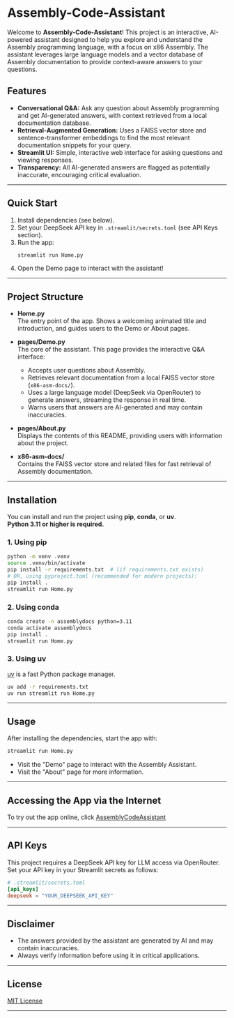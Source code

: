 # Assembly-Code-Assistant

Welcome to **Assembly-Code-Assistant**! This project is an interactive, AI-powered assistant designed to help you explore and understand the Assembly programming language, with a focus on x86 Assembly. The assistant leverages large language models and a vector database of Assembly documentation to provide context-aware answers to your questions.

## Features

- **Conversational Q&A:** Ask any question about Assembly programming and get AI-generated answers, with context retrieved from a local documentation database.
- **Retrieval-Augmented Generation:** Uses a FAISS vector store and sentence-transformer embeddings to find the most relevant documentation snippets for your query.
- **Streamlit UI:** Simple, interactive web interface for asking questions and viewing responses.
- **Transparency:** All AI-generated answers are flagged as potentially inaccurate, encouraging critical evaluation.

---

## Quick Start

1. Install dependencies (see below).
2. Set your DeepSeek API key in `.streamlit/secrets.toml` (see API Keys section).
3. Run the app:
   ```bash
   streamlit run Home.py
   ```
4. Open the Demo page to interact with the assistant!

---

## Project Structure

- **Home.py**  
  The entry point of the app. Shows a welcoming animated title and introduction, and guides users to the Demo or About pages.

- **pages/Demo.py**  
  The core of the assistant. This page provides the interactive Q&A interface:
  - Accepts user questions about Assembly.
  - Retrieves relevant documentation from a local FAISS vector store (`x86-asm-docs/`).
  - Uses a large language model (DeepSeek via OpenRouter) to generate answers, streaming the response in real time.
  - Warns users that answers are AI-generated and may contain inaccuracies.

- **pages/About.py**  
  Displays the contents of this README, providing users with information about the project.

- **x86-asm-docs/**  
  Contains the FAISS vector store and related files for fast retrieval of Assembly documentation.

---

## Installation

You can install and run the project using **pip**, **conda**, or **uv**.  
**Python 3.11 or higher is required.**

### 1. Using pip

```bash
python -m venv .venv
source .venv/bin/activate
pip install -r requirements.txt  # (if requirements.txt exists)
# OR, using pyproject.toml (recommended for modern projects):
pip install .
streamlit run Home.py
```

### 2. Using conda

```bash
conda create -n assemblydocs python=3.11
conda activate assemblydocs
pip install .
streamlit run Home.py
```

### 3. Using uv

[uv](https://github.com/astral-sh/uv) is a fast Python package manager.

```bash
uv add -r requirements.txt
uv run streamlit run Home.py
```

---

## Usage

After installing the dependencies, start the app with:

```bash
streamlit run Home.py
```

- Visit the "Demo" page to interact with the Assembly Assistant.
- Visit the "About" page for more information.

---

## Accessing the App via the Internet

To try out the app online, click [AssemblyCodeAssistant](https://mihai-07-assemblycodeassistant.streamlit.app)

---

## API Keys

This project requires a DeepSeek API key for LLM access via OpenRouter.  
Set your API key in your Streamlit secrets as follows:

```toml
# .streamlit/secrets.toml
[api_keys]
deepseek = "YOUR_DEEPSEEK_API_KEY"
```

---

## Disclaimer

- The answers provided by the assistant are generated by AI and may contain inaccuracies.
- Always verify information before using it in critical applications.

---

## License

[MIT License](LICENSE)

---
